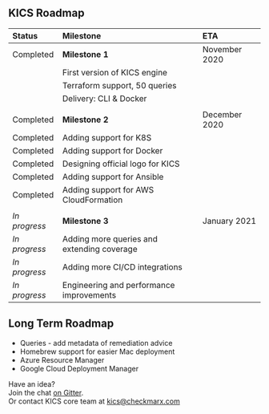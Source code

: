 ## KICS Roadmap

| Status | Milestone | ETA |
| :--- | :--- | :--- |
| Completed | **Milestone 1** | November 2020 |
|  | First version of KICS engine |  |
|  | Terraform support, 50 queries |  |
|  | Delivery: CLI & Docker |  |
| | | |
| Completed | **Milestone 2** | December 2020 |
| Completed | Adding support for K8S |  |
| Completed | Adding support for Docker |  |
| Completed | Designing official logo for KICS |  |
| Completed | Adding support for Ansible |  |
| Completed | Adding support for AWS CloudFormation |  |
| | | |
| _In progress_ | **Milestone 3** | January 2021 |
| _In progress_ | Adding more queries and extending coverage |  |
| _In progress_ | Adding more CI/CD integrations |  |
| _In progress_ | Engineering and performance improvements |  |

## Long Term Roadmap
* Queries - add metadata of remediation advice 
* Homebrew support for easier Mac deployment
* Azure Resource Manager
* Google Cloud Deployment Manager

Have an idea?  
Join the chat [on Gitter](https://gitter.im/kics-io/community).  
Or contact KICS core team at [kics@checkmarx.com](mailto:kics@checkmarx.com)
